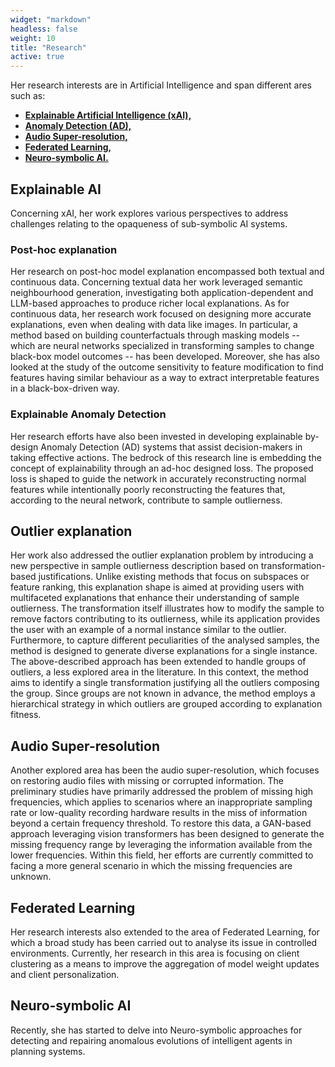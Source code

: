```yaml
---
widget: "markdown"
headless: false
weight: 10
title: "Research"
active: true
---
```


<div class="container" style="text-align: left">
    <p>Her research interests are in Artificial Intelligence and span different ares such as:</p>
    <ul>
        <li><a href="#xai"><strong>Explainable Artificial Intelligence (xAI),</strong></a></li>
        <li><a href="#xAD"><strong>Anomaly Detection (AD),</strong></a></li>
        <li><a href="#sup-res"><strong>Audio Super-resolution,</strong></a></li>
        <li><a href="#fl"><strong>Federated Learning,</strong></a></li>
        <li><a href="#nsAI"><strong>Neuro-symbolic AI.</strong></a></li>
    </ul>
    <div id="xai">
    <h2>Explainable AI</h2>
    <p>Concerning xAI, her work explores various perspectives to address challenges relating to the opaqueness of sub-symbolic AI systems.</p>
    <div id="post-doc">
    <h3>Post-hoc explanation</h3>
    <p>
        Her research on post-hoc model explanation encompassed both textual and continuous data. Concerning textual data her work leveraged semantic neighbourhood generation, investigating both application-dependent and LLM-based approaches to produce richer local explanations. As for continuous data, her research work focused on designing more accurate explanations, even when dealing with data like images.
        In particular, a method based on building counterfactuals through masking models -- which are neural networks specialized in transforming samples to change black-box model outcomes -- has been developed. 
        Moreover, she has also looked at the study of the outcome sensitivity to feature modification to find features having similar behaviour as a way to extract interpretable features in a black-box-driven way.
    </p>
    </div>
    <div id="xAD">
    <h3>Explainable Anomaly Detection</h3>
    <p>
        Her research efforts have also been invested in developing explainable by-design Anomaly Detection (AD) systems that assist decision-makers in taking effective actions. The bedrock of this research line is embedding the concept of explainability through an ad-hoc designed loss. The proposed loss is shaped to guide the network in accurately reconstructing normal features while intentionally poorly reconstructing the features that, according to the neural network, contribute to sample outlierness.
    </p>
    </div>
    </div>
    <div id="oe">
    <h2>Outlier explanation</h2>
    <p>
        Her work also addressed the outlier explanation problem by introducing a new perspective in sample outlierness description based on transformation-based justifications. Unlike existing methods that focus on subspaces or feature ranking, this explanation shape is aimed at providing users with multifaceted explanations that enhance their understanding of sample outlierness. The transformation itself illustrates how to modify the sample to remove factors contributing to its outlierness, while its application provides the user with an example of a normal instance similar to the outlier. Furthermore, to capture different peculiarities of the analysed samples, the method is designed to generate diverse explanations for a single instance.  The above-described approach has been extended to handle groups of outliers, a less explored area in the literature.  In this context, the method aims to identify a single transformation justifying all the outliers composing the group.  Since groups are not known in advance, the method employs a hierarchical strategy in which outliers are grouped according to explanation fitness.
    </p>
    </div>
    <div id="sup-res">
    <h2>Audio Super-resolution</h2>
    <p>
Another explored area has been the audio super-resolution, which focuses on restoring audio files with missing or corrupted information. 
The preliminary studies have primarily addressed the problem of missing high frequencies, which applies to scenarios where an inappropriate sampling rate or low-quality recording hardware results in the miss of information beyond a certain frequency threshold.
To restore this data, a GAN-based approach leveraging vision transformers has been designed to generate the missing frequency range by leveraging the information available from the lower frequencies.
Within this field, her efforts are currently committed to facing a more general scenario in which the missing frequencies are unknown.
    </p>
    </div>
    <div id="fl">
    <h2>Federated Learning</h2>
    <p>Her research interests also extended to the area of Federated Learning, for which a broad study has been carried out to analyse its issue in controlled environments. Currently,  her research in this area is focusing on client clustering as a means to improve the aggregation of model weight updates and client personalization.
    </p>
    </div>
    <div id="nsAI">
    <h2>Neuro-symbolic AI</h2>
    <p>
    Recently, she has started to delve into Neuro-symbolic approaches for detecting and repairing anomalous evolutions of intelligent agents in planning systems.
    </p>
    </div>
</div>
